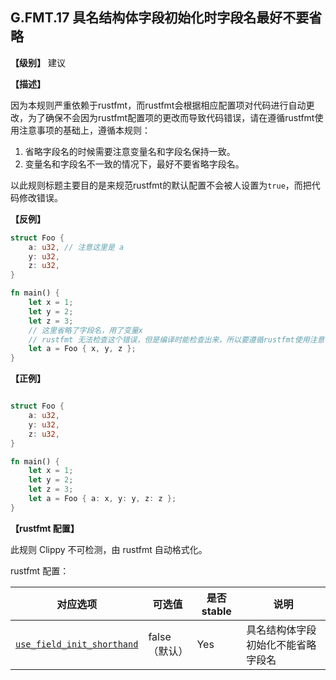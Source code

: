 ## G.FMT.17  具名结构体字段初始化时字段名最好不要省略

**【级别】** 建议

**【描述】**

因为本规则严重依赖于rustfmt，而rustfmt会根据相应配置项对代码进行自动更改，为了确保不会因为rustfmt配置项的更改而导致代码错误，请在遵循rustfmt使用注意事项的基础上，遵循本规则：

1. 省略字段名的时候需要注意变量名和字段名保持一致。
2. 变量名和字段名不一致的情况下，最好不要省略字段名。

以此规则标题主要目的是来规范rustfmt的默认配置不会被人设置为`true`，而把代码修改错误。


**【反例】**

```rust
struct Foo {
    a: u32, // 注意这里是 a
    y: u32,
    z: u32,
}

fn main() {
    let x = 1;
    let y = 2;
    let z = 3;
    // 这里省略了字段名，用了变量x
    // rustfmt 无法检查这个错误，但是编译时能检查出来，所以要遵循rustfmt使用注意事项就不会出问题
    let a = Foo { x, y, z };
}
```

**【正例】**

```rust

struct Foo {
    a: u32,
    y: u32,
    z: u32,
}

fn main() {
    let x = 1;
    let y = 2;
    let z = 3;
    let a = Foo { a: x, y: y, z: z };
}
```

**【rustfmt 配置】**

此规则 Clippy 不可检测，由 rustfmt 自动格式化。

rustfmt 配置：

| 对应选项 | 可选值 | 是否 stable | 说明 |
| ------ | ---- | ---- | ---- | 
| [`use_field_init_shorthand`](https://rust-lang.github.io/rustfmt/?#use_field_init_shorthand) | false（默认） | Yes |具名结构体字段初始化不能省略字段名|
